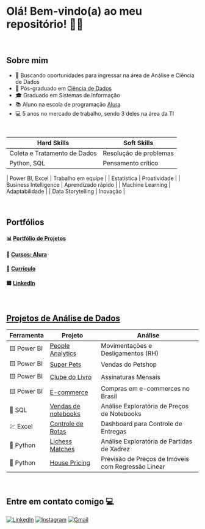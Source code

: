 <h1>Olá! Bem-vindo(a) ao meu repositório! 🧑‍💻</h1>

<br>

## Sobre mim

- 🔭 Buscando oportunidades para ingressar na área de Análise e Ciência de Dados
- 🧮 Pós-graduado em [Ciência de Dados](https://github.com/paulo-emilio/Pos-Graduacao-Data-Science)
- 🎓 Graduado em Sistemas de Informação
- 📚 Aluno na escola de programação [Alura](https://cursos.alura.com.br/vitrinedev/paulo-emilio)
- 💻 5 anos no mercado de trabalho, sendo 3 deles na área da TI

<br>

| **Hard Skills**                              | **Soft Skills**              |
|----------------------------------------------|------------------------------|
| Coleta e Tratamento de Dados                 | Resolução de problemas       |
| Python, SQL                                  | Pensamento crítico           |


| Power BI, Excel                              | Trabalho em equipe           |
| Estatística                                  | Proatividade                 |
| Business Intelligence                        | Aprendizado rápido           |
| Machine Learning                             | Adaptabilidade               |
| Data Storytelling                            | Inovação                     |

<br>

## Portfólios

#### 📊 [Portfólio de Projetos](https://github.com/paulo-emilio/Portfolio)
#### 📘 [Cursos: Alura](https://cursos.alura.com.br/vitrinedev/paulo-emilio)
#### 📄 [Currículo](Curriculo-Paulo-Emilio-Oliveira.pdf)
#### 🟦 [LinkedIn](https://www.linkedin.com/in/paulo-emilio/)

<br>

## [Projetos de Análise de Dados](https://github.com/paulo-emilio/Portfolio)

| **Ferramenta** | **Projeto** | **Análise** |
|----------------|-------------|---------------|
| 🟨 Power BI    | [People Analytics](https://github.com/paulo-emilio/Power-BI-projects/tree/main/People-Analytics) | Movimentações e Desligamentos (RH) |
| 🟨 Power BI    | [Super Pets](https://github.com/paulo-emilio/Power-BI-projects/tree/main/Super-Pets) | Vendas do Petshop |
| 🟨 Power BI    | [Clube do Livro](https://github.com/paulo-emilio/Power-BI-projects/tree/main/Clube-do-Livro) | Assinaturas Mensais |
| 🟨 Power BI    | [E-commerce](https://github.com/paulo-emilio/Power-BI-projects/tree/main/E-commerce) | Compras em e-commerces no Brasil |
| 🎲 SQL         | [Vendas de notebooks](https://github.com/paulo-emilio/SQL-projects/tree/main/Vendas-de-notebooks) | Análise Exploratória de Preços de Notebooks |
| 💹 Excel       | [Controle de Rotas](https://github.com/paulo-emilio/Excel-Sheets-projects/tree/main/Controle_de_Rotas-Excel) | Dashboard para Controle de Entregas |
| 🐍 Python      | [Lichess Matches](https://github.com/paulo-emilio/Lichess-Matches) | Análise Exploratória de Partidas de Xadrez |
| 🐍 Python      | [House Pricing](https://github.com/paulo-emilio/House-Pricing) | Previsão de Preços de Imóveis com Regressão Linear |

<br>

## Entre em contato comigo 💻

[<img alt="LinkedIn" src="https://img.shields.io/badge/linkedin%20-%230077B5.svg?&style=for-the-badge&logo=linkedin&logoColor=white"/>](https://www.linkedin.com/in/paulo-emilio/)
[<img alt="Instagram" src="https://img.shields.io/badge/instagram%20-%23E4405F.svg?&style=for-the-badge&logo=Instagram&logoColor=white"/>](https://www.instagram.com/pauloemilio__/)
[<img alt="Gmail" src="https://img.shields.io/badge/Gmail-D14836?style=for-the-badge&logo=gmail&logoColor=white" />](mailto:pauloemilio.ds@gmail.com)






<!-- 

- 📂 **Projetos Acadêmicos Diversificados:**
  - [Projetos-Diversificados](https://github.com/paulo-emilio/Projetos-Academicos-Diversificados)

![paulo-emilio's Stats](https://github-readme-stats.vercel.app/api?username=paulo-emilio&theme=chartreuse-dark&show_icons=true&hide_border=true&count_private=true)
![paulo-emilio's Streak](https://github-readme-streak-stats.herokuapp.com/?user=paulo-emilio&theme=chartreuse-dark&hide_border=true)
![paulo-emilio's Top Languages](https://github-readme-stats.vercel.app/api/top-langs/?username=paulo-emilio&theme=chartreuse-dark&show_icons=true&hide_border=true&layout=compact)

-->
